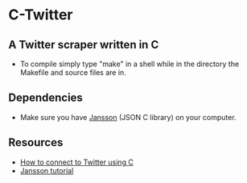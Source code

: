 # C-Twitter

## A Twitter scraper written in C
- To compile simply type "make" in a shell while in the directory the Makefile and source files are in.

## Dependencies
 - Make sure you have [Jansson](http://www.digip.org/jansson/) (JSON C library) on your computer.
 
## Resources
- [How to connect to Twitter using C](http://pixelrobotics.com/2013/01/consuming-the-twitter-public-stream-with-libcurl/)
- [Jansson tutorial](https://jansson.readthedocs.io/en/2.7/tutorial.html#the-program)
